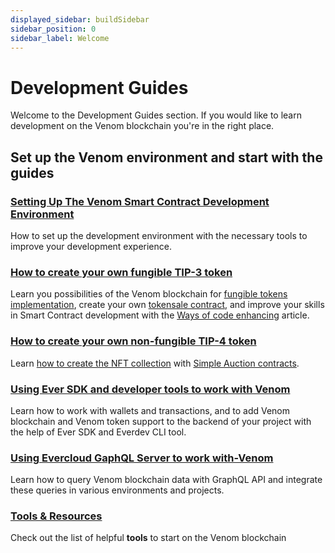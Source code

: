 ```yaml
---
displayed_sidebar: buildSidebar
sidebar_position: 0
sidebar_label: Welcome
---
```


# Development Guides

Welcome to the Development Guides section. If you would like to learn development on the Venom blockchain you're in the right place.

## Set up the Venom environment and start with the guides

### [Setting Up The Venom Smart Contract Development Environment](setting-up-the-venom-smart-contract-development-environment.md)

How to set up the development environment with the necessary tools to improve your development experience.

### [How to create your own fungible TIP-3 token](how-to-create-your-own-fungible-tip-3-token/fungible-tokens-in-venom-network.md)

Learn you possibilities of the Venom blockchain for [fungible tokens implementation](how-to-create-your-own-fungible-tip-3-token/quick-start-developing-with-tip-3.md), create your own [tokensale contract](how-to-create-your-own-fungible-tip-3-token/venom-in-action/simple-tokensale.md), and improve your skills in Smart Contract development with the [Ways of code enhancing](how-to-create-your-own-fungible-tip-3-token/venom-in-action/ways-of-code-enhancing.md) article.

### [How to create your own non-fungible TIP-4 token](how-to-create-your-own-non-fungible-tip-4-token/non-fungible-tokens-in-venom-network.md)

Learn [how to create the NFT collection](how-to-create-your-own-non-fungible-tip-4-token/quick-start-developing-with-tip-4.md) with [Simple Auction contracts](how-to-create-your-own-non-fungible-tip-4-token/venom-in-action/simple-nft-auction.md).

### [Using Ever SDK and developer tools to work with Venom](using-ever-sdk-and-devtools-to-work-with-venom/readme.md)

Learn how to work with wallets and transactions, and to add Venom blockchain and Venom token support to the backend of your project with the help of Ever SDK and Everdev CLI tool.

### [Using Evercloud GaphQL Server to work with-Venom](using-evercloud-graphql-server-to-work-with-venom/readme.md)

Learn how to query Venom blockchain data with GraphQL API and integrate these queries in various environments and projects.

### [Tools & Resources](../tools-and-resources.md)

Check out the list of helpful **tools** to start on the Venom blockchain
